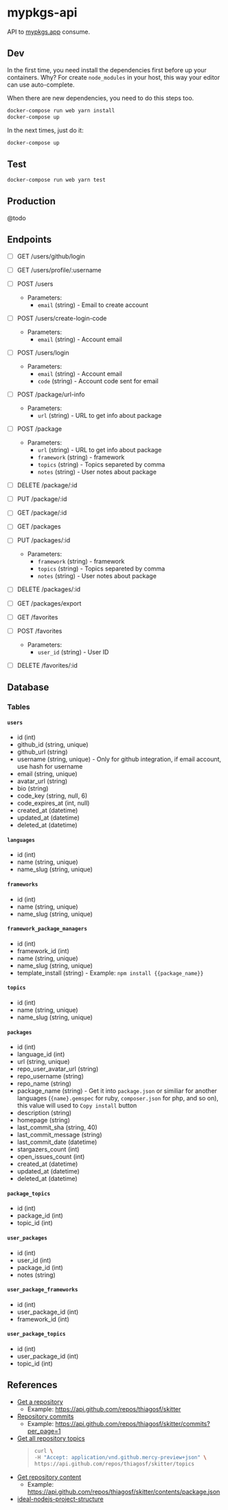 # mypkgs-api

API to [mypkgs.app](http://mypkgs.app) consume.

## Dev

In the first time, you need install the dependencies first before up your containers. Why? For create `node_modules` in your host, this way your editor can use auto-complete. 

When there are new dependencies, you need to do this steps too.

```bash
docker-compose run web yarn install
docker-compose up
```

In the next times, just do it:

```bash
docker-compose up
```

## Test

```bash
docker-compose run web yarn test
```

## Production

@todo

## Endpoints

- [ ] GET /users/github/login
- [ ] GET /users/profile/:username
- [ ] POST /users
    * Parameters:
        - `email` (string) - Email to create account
- [ ] POST /users/create-login-code
    * Parameters:
        - `email` (string) - Account email
- [ ] POST /users/login
    * Parameters:
        - `email` (string) - Account email
        - `code` (string) - Account code sent for email

- [ ] POST /package/url-info
    * Parameters:
        - `url` (string) - URL to get info about package
- [ ] POST /package
    * Parameters:
        - `url` (string) - URL to get info about package
        - `framework` (string) - framework
        - `topics` (string) - Topics separeted by comma
        - `notes` (string) - User notes about package
- [ ] DELETE /package/:id
- [ ] PUT /package/:id
- [ ] GET /package/:id

- [ ] GET /packages
- [ ] PUT /packages/:id
    * Parameters:
        - `framework` (string) - framework
        - `topics` (string) - Topics separeted by comma
        - `notes` (string) - User notes about package
- [ ] DELETE /packages/:id
- [ ] GET /packages/export

- [ ] GET /favorites
- [ ] POST /favorites
    * Parameters:
        - `user_id` (string) - User ID
- [ ] DELETE /favorites/:id

## Database

### Tables

#### `users`

* id (int)
* github_id (string, unique)
* github_url (string)
* username (string, unique) - Only for github integration, if email account, use hash for username
* email (string, unique)
* avatar_url (string)
* bio (string)
* code_key (string, null, 6)
* code_expires_at (int, null)
* created_at (datetime)
* updated_at (datetime)
* deleted_at (datetime)

#### `languages`

* id (int)
* name (string, unique)
* name_slug (string, unique)

#### `frameworks`

* id (int)
* name (string, unique)
* name_slug (string, unique)

#### `framework_package_managers`

* id (int)
* framework_id (int)
* name (string, unique)
* name_slug (string, unique)
* template_install (string) - Example: `npm install {{package_name}}`

#### `topics`

* id (int)
* name (string, unique)
* name_slug (string, unique)

#### `packages`

* id (int)
* language_id (int)
* url (string, unique)
* repo_user_avatar_url (string)
* repo_username (string)
* repo_name (string)
* package_name (string) - Get it into `package.json` or similiar for another languages (`{name}.gemspec` for ruby, `composer.json` for php, and so on), this value will used to `Copy install` button
* description (string)
* homepage (string)
* last_commit_sha (string, 40)
* last_commit_message (string)
* last_commit_date (datetime)
* stargazers_count (int)
* open_issues_count (int)
* created_at (datetime)
* updated_at (datetime)
* deleted_at (datetime)

#### `package_topics`

* id (int)
* package_id (int)
* topic_id (int)

#### `user_packages`

* id (int)
* user_id (int)
* package_id (int)
* notes (string)

#### `user_package_frameworks`

* id (int)
* user_package_id (int)
* framework_id (int)

#### `user_package_topics`

* id (int)
* user_package_id (int)
* topic_id (int)

## References

* [Get a repository](https://docs.github.com/en/free-pro-team@latest/rest/reference/repos#get-a-repository)
    * Example: https://api.github.com/repos/thiagosf/skitter
* [Repository commits](https://docs.github.com/en/free-pro-team@latest/rest/reference/repos#list-commits)
    * Example: https://api.github.com/repos/thiagosf/skitter/commits?per_page=1
* [Get all repository topics](https://docs.github.com/en/free-pro-team@latest/rest/reference/repos#get-all-repository-topics)
    > ```bash
    > curl \
    > -H "Accept: application/vnd.github.mercy-preview+json" \
    > https://api.github.com/repos/thiagosf/skitter/topics 
    > ```
* [Get repository content](https://docs.github.com/en/free-pro-team@latest/rest/reference/repos#get-repository-content)
  * Example: https://api.github.com/repos/thiagosf/skitter/contents/package.json
* [ideal-nodejs-project-structure](https://softwareontheroad.com/ideal-nodejs-project-structure/)
